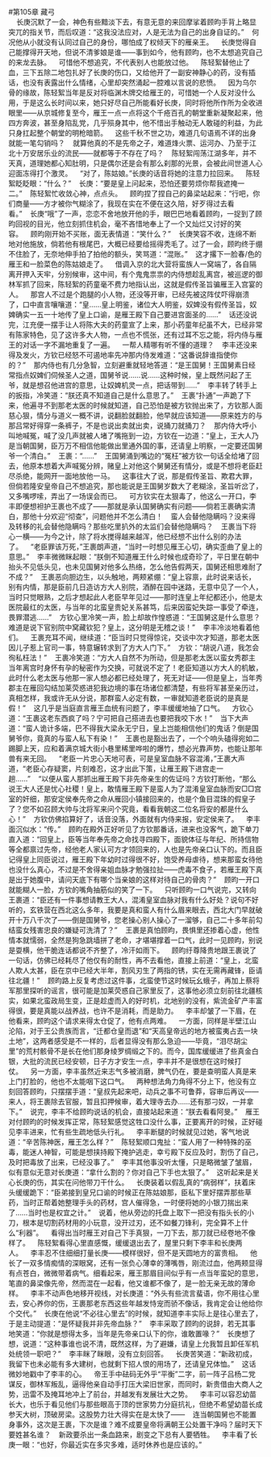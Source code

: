 #第105章 藏弓<br />    长庚沉默了一会，神色有些黯淡下去，有意无意的来回摩挲着顾昀手背上略显突兀的指关节，而后叹道：“这我没法应对，人是无法为自己的出身自证的。”    何况他从小就没有认同过自己的身份，哪怕成了权倾天下的雁亲王。    长庚觉得自己能撑得开天地，但说不清爹娘是谁——事到如今，他有顾昀，也不太想追究自己的来龙去脉。    可惜他不想追究，不代表别人也能放过他。    陈轻絮替他止了血，三下五除二地包扎好了长庚的伤口，又给他开了一副安神静心的药，没有插话，也没有表露出什么情绪，心里却突然涌起一腔难以言说的悲愤。    因为乌尔骨的缘故，陈轻絮当年是反对将临渊木牌交给雁王的，可惜她一个人反对没什么用，于是这么长时间以来，她只好尽自己所能看好长庚，同时将他所作所为全收进眼里——从京城修复至今，雁王一点一点将这个千疮百孔的朝堂重新凝聚起来，他四方奔波，甚至身陷乱党，几乎殒身其中，他不惜出手触动无人敢碰的利益，为此只身扛起整个朝堂的明枪暗箭。    这些千秋不世之功，难道几句语焉不详的出身就能一笔勾销吗？    就算他真的不是先帝之子，难道烽火票、运河办、乃至于江北十万安居乐业的流民——就都等于不存在了吗？    陈轻絮闯荡江湖多年，并不天真，道理她都心知肚明，只是偶尔还是会有那么刹那的光景，会被此间世道人心迎面冻得打个激灵。    “对了，陈姑娘。”长庚的话音将她的注意力拉回来。    陈轻絮眨眨眼：“什么？”    长庚：“要是皇上问起来，恐怕还要劳烦你帮我遮掩一二。”    陈轻絮忙收敛心神，点点头。    顾昀捏了捏自己的鼻梁站起来：“行吧，你们商量——方才被你气糊涂了，我现在实在不便在这久陪，好歹得过去看看。”    长庚“哦”了一声，恋恋不舍地放开他的手，眼巴巴地看着顾昀，一捉到了顾昀回视的目光，他立刻抓住机会，毫不吝惜地奉上了一个又灿烂又讨好的笑容。    顾昀刚开始不买账，面无表情道：“笑什么？”    长庚笑容不收，连绵不断地对他施放，倘若他有根尾巴，大概已经要给摇得秃毛了。过了一会，顾昀终于绷不住脸了，无奈地伸手拍了拍他的额头，笑骂道：“混账。”    这才撂下一脸春/色的雁王和一脸菜色的陈姑娘走了。    借调入京的北大营将蛮族人一窝端了，各自隔离开押入天牢，分别候审，这中间，有个鬼鬼祟祟的内侍想趁乱离宫，被巡逻的御林军抓了回来，陈轻絮的药童毫不费力地指认出，这就是假传圣旨骗雁王入宫宴的人。    那宫人不过是个跑腿的小人物，还没等开审，已经先被这阵仗吓得崩溃了，口中直言嚷嚷道：“皇……皇上明鉴，诸位大人明鉴，奴婢没有假传圣旨，奴婢确实一五一十地传了皇上口谕，是雁王殿下自己要进宫面圣的……”    话还没说完，江充便一摆手让人将陈大夫的药童宣了上来，那小药童年纪虽不大，已经非常有陈家特色，见了这许多大人物，一点也不慌张，还有过耳不忘之能，将内侍与雁王的对话一字不漏地重复了一遍。    一帮人精哪有听不懂的道理？    李丰还没来得及发火，方钦已经怒不可遏地率先冲那内侍发难道：“这番说辞谁指使你的？”    那内侍也有几分急智，立刻避重就轻地答道：“是王国舅！王国舅素日经常指点奴婢们伺候圣人之道，国舅爷说……说……这种时候，皇上既然问起了王爷，就是想召他进宫的意思，让奴婢机灵一点，把话带到……”    李丰转了转手上的扳指，冷笑道：“朕还真不知道自己是什么意思了。”    王裹“扑通”一声跪了下来，他遍寻不到那老太医的时候就知道，自己恐怕是被方钦抛出来了，方钦那人面慈心狠，情分与道义一概不讲，说翻脸就翻脸，他早就应该知道——原来姓方的与那吕常好得穿一条裤子，不是也说出卖就出卖，说捅刀就捅刀？    那内侍大呼小叫地喊冤，喊了没几声就被人堵了嘴拖到一边，方钦在一边道：“皇上，王大人乃是当朝国舅，臣万万不相信他能做出里通外国的事，还请皇上明察，一定要还国舅爷一个清白。”    王裹：“……”    王国舅涌到嘴边的“冤枉”被方钦一句话全给堵了回去，他原本想着大声喊冤分辨，赌皇上对他这个舅舅还有情分，或是不想将老臣赶尽杀绝，能网开一面地放他一马。    这事往大了说，那是假传圣旨、欺君大罪，但倘若隆安皇帝自己不想追究，那也能说是王国舅岁数大了老糊涂，圣旨听岔了，又多嘴啰嗦，弄出了一场误会而已。    可方钦实在太狠毒了，他这么一开口，李丰即便想袒护王裹也不成了——那就是承认国舅确实有问题——倘若王裹确实清白，那他十分欢迎“彻查”，问题他并不怎么清白！    蛮人会替他隐瞒吗？没来得及转移的礼会替他隐瞒吗？那些吃里扒外的太监们会替他隐瞒吗？    王裹当下将心一横——为今之计，除了将水搅得越来越浑，他已经想不出什么别的办法了。    “老臣罪该万死，”王裹朗声道，“当时一时想见雁王心切，确实歪曲了皇上的意思。”    李丰微微眯起眼：“朕倒不知道雁王什么时候也成奇珍了，平日里在朝中抬头不见低头见，也未见国舅对他多么热络，怎么他告假两天，国舅还相思难耐了不成？”    王裹恶向胆边生，以头触地，两颊紧绷：“皇上容禀，此时说来话长，别有内情，那是臣前几日造访方大人别院，酒醉在园中迷路，无意中见了一个人，当时只觉眼熟，之后才想起此人老臣早年见过——那时连皇上年纪都还小，他是太医院最红的太医，与当年的北蛮皇贵妃关系甚笃，后来因蛮妃失踪一事受了牵连，畏罪潜逃……”    方钦心里冷笑一声，脸上却故作惶惑道：“王国舅这是什么意思？难道是说下官别院中窝藏钦犯？皇上，这分明是无稽之谈！”    李丰冷淡地看着他们。    王裹充耳不闻，继续道：“臣当时只觉得惊诧，交谈中次才知道，那老太医因儿子惹上官司一事，特意辗转求到了方大人门下。”    方钦：“胡说八道，我怎会徇私枉法！”    王裹冷笑道：“方大人自然不为所动，但是那老太医以蛮女秀郡主当年离宫时身怀有孕的秘密作为交换，可就说不定了！老臣知道以方大人的机敏，此时什么老太医与他那一家人想必都已经处理了，死无对证——但是皇上，当年秀郡主在雁回勾结加莱荧惑进犯我边境的事在场诸位都清楚，有些将军甚至亲历过，真相怎样，我或许无从分说，那群蛮人必定有数，一审就知道老臣说的是真是假！”    这几乎是当庭直言雁王血统有问题了，李丰缓缓地抽了口气。    方钦心道：“王裹这老东西疯了吗？宁可把自己搭进去也要把我咬下水！”    当下大声道：“蛮人诡计多端，巴不得我大梁永无宁日，皇上岂能相信他们的鬼话？倒是国舅爷你，竟真的与蛮人私下有染！”    王裹也是豁出去了，一个个响头磕得宛如二踢脚上天，应和着满京城大街小巷里稀里哗啦的爆竹，想必光靠声势，也能让那年兽有来无回。    “老臣一片忠心天地可表，可是皇室血脉不容混淆，”王裹大声道，“老臣心存疑窦，片刻难忍，这才出此下策，让雁王殿下进宫走一趟……”    “以便从蛮人那抓出雁王殿下非先帝亲生的佐证吗？方钦打断他，“那么说王大人还是忧心社稷！皇上，敢情雁王殿下是蛮人为了混淆皇室血脉而安□□宫室的奸细，那安定侯奉先帝之命从雁回小镇接回来的，也是个鱼目混珠的假皇子了？您不如召顾大帅与沈将军来问个究竟，看看我朝这二位名将安的都是什么心！”    方钦仿佛掐算好了，话音没落，外面就有内侍来报，安定侯来了。    李丰面沉似水：“传。”    顾昀在殿外正好听见了方钦那番话，进来也没客气，跪下单刀直入道：“回皇上，臣等当年奉先帝之命找寻四殿下，面貌体征与年纪、所持信物等全都禀过先帝，经他老人家认可方才领回来的，人也是先帝亲口认下的。而且臣记得皇上同臣说过，雁王殿下年幼时过得很不好，饱受养母虐待，想来那蛮女待他也没什么真心，不过是不舍得亲姐血脉才勉强拉扯——虎毒不食子，若雁王殿下真是出于她腹中，请问天底下有哪个当亲娘的这样对待自己的骨肉？”    顾昀一开口就能糊人一脸，方钦的嘴角抽筋似的笑了一下。    只听顾昀一口气说完，又转向王裹道：“臣还有一件事想请教王大人，混淆皇室血脉对我有什么好处？说句不好听的，玄铁营在西北这么多年，我要是真和蛮人有什么眉来眼去，西北大门早就破开十万八千次了——倒是国舅爷，您老操心别人操心了一溜够，自己二十多年前勾结蛮女残害忠良的嫌疑可洗清了？”    王裹是真怕顾昀，畏惧里还掺着心虚，他性情本就懦弱，全然是狗急跳墙拼了老命，才堪堪撑着一口气，此时一见顾昀，别说是耍横，他干脆连话都说不齐整了，冷汗如雨下。    顾昀纡尊降贵地跟王裹说了一句话，仿佛已经耗尽了他仅有的耐性，再不去看他，直接上前道：“皇上，北蛮人欺人太甚，臣在京中已经大半年，割风刃生了两指的锈，实在无需再藏锋，臣请往北疆！”    顾昀路上反复考虑过这件事，北蛮使节这时候玩幺蛾子，再加上蔡将军那里探听的谣言，很可能是加莱荧惑自己家里反了，这事他必须立刻前往北疆核实，如果北蛮政局生变，正是趁虚而入的好时机，北地别的没有，紫流金矿产丰富得很，要是真能以战养战，也许不是消耗，而是助力。    李丰却皱了一下眉，在他看来，顾昀这个请求来得太仓促了，他有点两难。    一方面，同样是半壁江山沦陷，对于王公贵族而言，“迁都仓皇而退”和“天高皇帝远的地方被蛮夷占去一块土地”，这两者感受是不一样的，后者显得没有那么急迫——毕竟，“泪尽胡尘里”的荒村骸骨不是长在他们那身绫罗绸缎之下的。而今，国库缓缓进了些真金白银，大批的流民已经安顿，日子方才安生一点，李丰并不是很想在这时候打仗。    另一方面，李丰虽然近来志气多被消磨，脾气仍在，要是查明蛮人真是来上门打脸的，他也不太能咽下这口气。    两种想法角力角得不分上下，他没有立刻回答顾昀，只摆摆手道：“皇叔先起来吧，动兵之事不可鲁莽，容审后再议——来人，将王裹除去官服，暂且扣押候审，着大理寺去办……还有那刁奴，一并拿下。”    说完，李丰不给顾昀说话的机会，直接站起来道：“朕去看看阿旻。”    雁王对付顾昀的时候发挥正常，陈轻絮感觉这牲口没什么事，正要离开的时候，正好碰见李丰进来，忙有些生疏地低头行礼。    李丰断腿的时候就见过她，客气地说道：“辛苦陈神医，雁王怎么样？”    陈轻絮顺口鬼扯：“蛮人用了一种特殊的巫毒，能迷人神智，可能是想挟持殿下掩护逃走，幸亏殿下反应及时，割伤了自己，及时把毒放了出来，已经没事了。”    李丰其他事没听太懂，只是略微皱了皱眉，似有意似无意对长庚道：“拿什么割的？你对自己下手也太狠了。”    这听起来是关心长庚的伤，其实在问他带刀干什么。    长庚装着以假乱真的“病弱样”，扶着床头缓缓跪下：“臣弟接到皇兄口谕的时候正在陈姑娘那，臣私下里好摆弄那些草药，当时正帮着她整理手头的药材，宫人催得急，一时便将她的小银刀揣出来了……当时也是权宜之计。”    说着，他从旁边的托盘上取下一把没有指头长的小刀，根本是切割药材用的小玩意，没开过刃，还不如餐刀锋利，完全算不上什么“利器”。    看得出当时雁王对自己下手真狠，一刀下去，那刀就已经卷地不像样了。    陈轻絮看得心里直感慨，缓缓退出去了，屋里只剩下李丰和长庚两人。    李丰忍不住细细打量长庚——模样很好，但不是天圆地方的富贵相。    他长了一双多情痴情的深眼窝，还有一张负心薄幸的薄嘴唇，刚流过血，他两颊显得有点苍白，微微带着病气。细看起来，雁王那眉目间似乎有一点当年蛮妃的意思，笔直的鼻梁像先帝，然而混在一起看，他又谁都不像了，是一脸无亲无故的薄命样。    李丰不动声色地移开视线，对长庚道：“外头有些流言蜚语，你不用往心里去，安心养你的伤，王裹那老东西这些年越发恃宠而骄不像话，我肯定会让他给你个交代。”    长庚在他说“不必往心里去”的时候，就知道李丰实际上是往心里去了，于是主动提道：“是怀疑我并非先帝血脉？”    李丰采取了顾昀的说辞，若无其事地笑道：“你就是想得太多，当年是先帝亲口认下的你，谁敢置喙？”    长庚想了想，说道：“这种事谁也说不清，既然这样，为了避嫌，请皇上允我暂且卸任军机处统领一职吧？”    李丰眯了眯眼，没有立刻回答。    长庚苦笑道：“新政初成，我留下也未必能有多大建树，也就剩下招人恨的用场了，还请皇兄体恤。”    这话微妙地戳中了李丰的心。    帝王手中砝码无外乎“平衡”二字，前一阵子吕杨二党谋反，御林军叛乱，逼得他亲自动手打压大梁旧世家，而同时，新贵借由大商人之势，迅雷不及掩耳地冲上了前台，并越发有发展壮大之势。    李丰可以容忍幼苗长大，也乐于看见他们与那些眼高于顶的世家势力分庭抗礼，但绝不希望幼苗长成参天大树，顶破房梁。这股势力壮大得实在是太快了——    连当朝国舅也不能置身事外，这次是王裹，下次是谁？难不成要皇帝将满朝王公处置干净吗？届时天下要姓甚名谁？    新政要杀出一条血路来，剧变之下总有人要牺牲。    李丰看了长庚一眼：“也好，你最近实在多灾多难，适时休养也是应该的。”